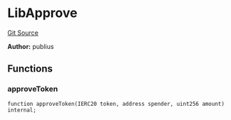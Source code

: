 # LibApprove
[Git Source](https://github.com/KlimaDAO/klimadao-solidity/blob/0daf6561853dcea28093c3f0ddf1098de21c5de2/src/infinity/libraries/Token/LibApprove.sol)

**Author:**
publius


## Functions
### approveToken


```solidity
function approveToken(IERC20 token, address spender, uint256 amount) internal;
```


